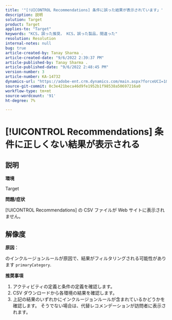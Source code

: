 ```yaml
---
title: '"[!UICONTROL Recommendations] 条件に誤った結果が表示されています」'
description: 説明
solution: Target
product: Target
applies-to: "Target"
keywords: "KCS，誤った推奨， KCS，誤った製品，間違った"
resolution: Resolution
internal-notes: null
bug: true
article-created-by: Tanay Sharma .
article-created-date: "9/6/2022 2:39:37 PM"
article-published-by: Tanay Sharma .
article-published-date: "9/6/2022 2:48:45 PM"
version-number: 3
article-number: KA-14732
dynamics-url: "https://adobe-ent.crm.dynamics.com/main.aspx?forceUCI=1&pagetype=entityrecord&etn=knowledgearticle&id=43ddcfba-f12d-ed11-9db1-002248086735"
source-git-commit: 0c3e421beca46d9fe1952b1f98538a50697216a0
workflow-type: tm+mt
source-wordcount: '91'
ht-degree: 7%

---
```


# [!UICONTROL Recommendations] 条件に正しくない結果が表示される

## 説明


<b>環境</b>

Target



<b>問題/症状</b>

[!UICONTROL Recommendations] の CSV ファイルが Web サイトに表示されません。


## 解像度


<b>原因</b>：

のインクルージョンルールが原因で、結果がフィルタリングされる可能性があります `primaryCategory`.



<b>推奨事項</b>

1. アクティビティの定義と条件の定義を確認します。
2. CSV ダウンロードから各環境の結果を確認します。
3. 上記の結果のいずれかにインクルージョンルールが含まれているかどうかを確認します。 そうでない場合は、代替レコメンデーションが訪問者に表示されます。

